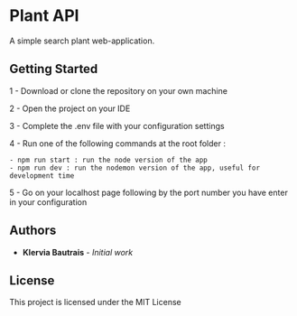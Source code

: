 # Plant API

A simple search plant web-application.

## Getting Started

1 - Download or clone the repository on your own machine

2 - Open the project on your IDE

3 - Complete the .env file with your configuration settings

4 - Run one of the following commands at the root folder :

    - npm run start : run the node version of the app
    - npm run dev : run the nodemon version of the app, useful for development time
    
5 - Go on your localhost page following by the port number you have enter in your configuration

## Authors

* **Klervia Bautrais** - *Initial work*

## License

This project is licensed under the MIT License
